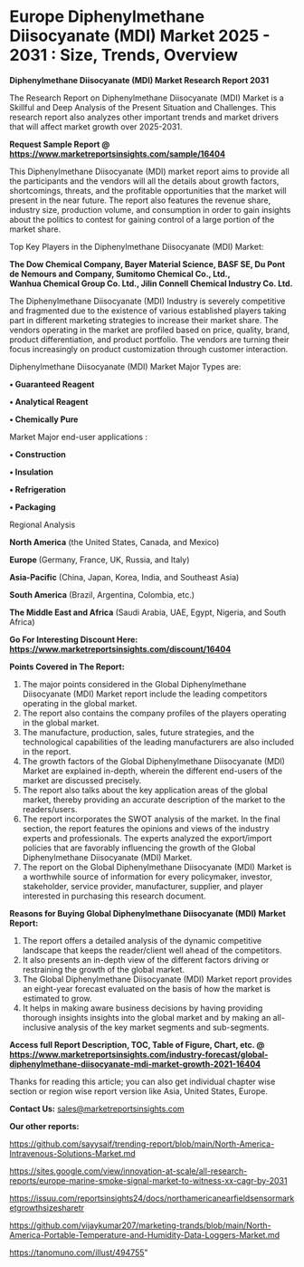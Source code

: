  # Europe Diphenylmethane Diisocyanate (MDI) Market 2025 - 2031 : Size, Trends, Overview

<strong>Diphenylmethane Diisocyanate (MDI) Market Research Report 2031</strong>

The Research Report on Diphenylmethane Diisocyanate (MDI) Market is a Skillful and Deep Analysis of the Present Situation and Challenges. This research report also analyzes other important trends and market drivers that will affect market growth over 2025-2031.

<strong>Request Sample Report @ <a href=https://www.marketreportsinsights.com/sample/16404>https://www.marketreportsinsights.com/sample/16404</a></strong>

This Diphenylmethane Diisocyanate (MDI) market report aims to provide all the participants and the vendors will all the details about growth factors, shortcomings, threats, and the profitable opportunities that the market will present in the near future. The report also features the revenue share, industry size, production volume, and consumption in order to gain insights about the politics to contest for gaining control of a large portion of the market share.

Top Key Players in the Diphenylmethane Diisocyanate (MDI) Market:

<strong>The Dow Chemical Company, Bayer Material Science, BASF SE, Du Pont de Nemours and Company, Sumitomo Chemical Co., Ltd., Wanhua Chemical Group Co. Ltd., Jilin Connell Chemical Industry Co. Ltd.</strong>

The Diphenylmethane Diisocyanate (MDI) Industry is severely competitive and fragmented due to the existence of various established players taking part in different marketing strategies to increase their market share. The vendors operating in the market are profiled based on price, quality, brand, product differentiation, and product portfolio. The vendors are turning their focus increasingly on product customization through customer interaction.

Diphenylmethane Diisocyanate (MDI) Market Major Types are:

<strong>• Guaranteed Reagent

• Analytical Reagent

• Chemically Pure</strong>

Market Major end-user applications :

<strong>• Construction

• Insulation

• Refrigeration

• Packaging</strong>

Regional Analysis

</u><strong><b>North America</b></strong> (the United States, Canada, and Mexico)

<strong><b>Europe </b></strong>(Germany, France, UK, Russia, and Italy)

<strong><b>Asia-Pacific</b></strong> (China, Japan, Korea, India, and Southeast Asia)

<strong><b>South America</b></strong> (Brazil, Argentina, Colombia, etc.)

<strong><b>The Middle East and Africa</b></strong> (Saudi Arabia, UAE, Egypt, Nigeria, and South Africa)

<strong>Go For Interesting Discount Here: <a href=https://www.marketreportsinsights.com/discount/16404>https://www.marketreportsinsights.com/discount/16404</a></strong>

<strong>Points Covered in The Report:</strong>
<ol>
  <li>The major points considered in the Global Diphenylmethane Diisocyanate (MDI) Market report include the leading competitors operating in the global market.</li>
  <li>The report also contains the company profiles of the players operating in the global market.</li>
  <li>The manufacture, production, sales, future strategies, and the technological capabilities of the leading manufacturers are also included in the report.</li>
  <li>The growth factors of the Global Diphenylmethane Diisocyanate (MDI) Market are explained in-depth, wherein the different end-users of the market are discussed precisely.</li>
  <li>The report also talks about the key application areas of the global market, thereby providing an accurate description of the market to the readers/users.</li>
  <li>The report incorporates the SWOT analysis of the market. In the final section, the report features the opinions and views of the industry experts and professionals. The experts analyzed the export/import policies that are favorably influencing the growth of the Global Diphenylmethane Diisocyanate (MDI) Market.</li>
  <li>The report on the Global Diphenylmethane Diisocyanate (MDI) Market is a worthwhile source of information for every policymaker, investor, stakeholder, service provider, manufacturer, supplier, and player interested in purchasing this research document.</li>
</ol>
<strong>Reasons for Buying Global Diphenylmethane Diisocyanate (MDI) Market Report:</strong>

<ol>
  <li>The report offers a detailed analysis of the dynamic competitive landscape that keeps the reader/client well ahead of the competitors.</li>
  <li>It also presents an in-depth view of the different factors driving or restraining the growth of the global market.</li>
  <li>The Global Diphenylmethane Diisocyanate (MDI) Market report provides an eight-year forecast evaluated on the basis of how the market is estimated to grow.</li>
  <li>It helps in making aware business decisions by having providing thorough insights insights into the global market and by making an all-inclusive analysis of the key market segments and sub-segments.</li>
</ol>
<strong>Access full Report Description, TOC, Table of Figure, Chart, etc. @ <a href=https://www.marketreportsinsights.com/industry-forecast/global-diphenylmethane-diisocyanate-mdi-market-growth-2021-16404>https://www.marketreportsinsights.com/industry-forecast/global-diphenylmethane-diisocyanate-mdi-market-growth-2021-16404</a></strong>


Thanks for reading this article; you can also get individual chapter wise section or region wise report version like Asia, United States, Europe.

<strong>Contact Us:</strong>
sales@marketreportsinsights.com

<strong>Our other reports:</strong>

<a href=https://github.com/sayysaif/trending-report/blob/main/North-America-Intravenous-Solutions-Market.md>https://github.com/sayysaif/trending-report/blob/main/North-America-Intravenous-Solutions-Market.md</a>

<a href=https://sites.google.com/view/innovation-at-scale/all-research-reports/europe-marine-smoke-signal-market-to-witness-xx-cagr-by-2031>https://sites.google.com/view/innovation-at-scale/all-research-reports/europe-marine-smoke-signal-market-to-witness-xx-cagr-by-2031</a>

<a href=https://issuu.com/reportsinsights24/docs/northamericanearfieldsensormarketgrowthsizesharetr>https://issuu.com/reportsinsights24/docs/northamericanearfieldsensormarketgrowthsizesharetr</a>

<a href=https://github.com/vijaykumar207/marketing-trands/blob/main/North-America-Portable-Temperature-and-Humidity-Data-Loggers-Market.md>https://github.com/vijaykumar207/marketing-trands/blob/main/North-America-Portable-Temperature-and-Humidity-Data-Loggers-Market.md</a>

<a href=https://tanomuno.com/illust/494755>https://tanomuno.com/illust/494755</a>"
